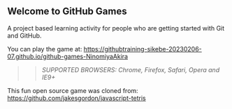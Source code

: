 ## Welcome to GitHub Games

A project based learning activity for people who are getting started with Git and GitHub.

You can play the game at: https://githubtraining-sikebe-20230206-07.github.io/github-games-NinomiyaAkira

>> _*SUPPORTED BROWSERS*: Chrome, Firefox, Safari, Opera and IE9+_

This fun open source game was cloned from: https://github.com/jakesgordon/javascript-tetris
